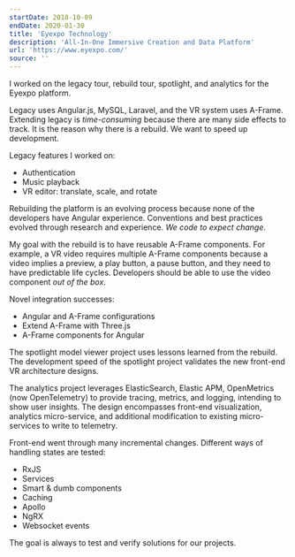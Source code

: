 ```yaml
---
startDate: 2018-10-09
endDate: 2020-01-30
title: 'Eyexpo Technology'
description: 'All-In-One Immersive Creation and Data Platform'
url: 'https://www.eyexpo.com/'
source: ''
---
```


I worked on the legacy tour, rebuild tour, spotlight, and analytics for the Eyexpo platform.

Legacy uses Angular.js, MySQL, Laravel, and the VR system uses A-Frame. Extending legacy is _time-consuming_ because there are many side effects to track. It is the reason why there is a rebuild. We want to speed up development.

Legacy features I worked on:

- Authentication
- Music playback
- VR editor: translate, scale, and rotate

Rebuilding the platform is an evolving process because none of the developers have Angular experience. Conventions and best practices evolved through research and experience. _We code to expect change_.

My goal with the rebuild is to have reusable A-Frame components. For example, a VR video requires multiple A-Frame components because a video implies a preview, a play button, a pause button, and they need to have predictable life cycles. Developers should be able to use the video component _out of the box_.

Novel integration successes:

- Angular and A-Frame configurations
- Extend A-Frame with Three.js
- A-Frame components for Angular

The spotlight model viewer project uses lessons learned from the rebuild. The development speed of the spotlight project validates the new front-end VR architecture designs.

The analytics project leverages ElasticSearch, Elastic APM, OpenMetrics (now OpenTelemetry) to provide tracing, metrics, and logging, intending to show user insights. The design encompasses front-end visualization, analytics micro-service, and additional modification to existing micro-services to write to telemetry.

Front-end went through many incremental changes. Different ways of handling states are tested:

- RxJS
- Services
- Smart & dumb components
- Caching
- Apollo
- NgRX
- Websocket events

The goal is always to test and verify solutions for our projects.
